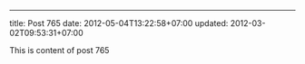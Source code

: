 ---
title: Post 765
date: 2012-05-04T13:22:58+07:00
updated: 2012-03-02T09:53:31+07:00

This is content of post 765